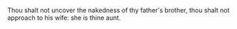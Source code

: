 Thou shalt not uncover the nakedness of thy father's brother, thou shalt not approach to his wife: she is thine aunt.
